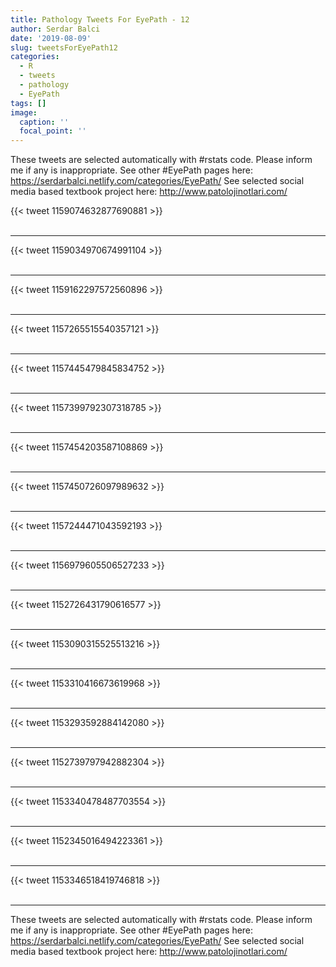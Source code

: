 ```yaml
---
title: Pathology Tweets For EyePath - 12
author: Serdar Balci
date: '2019-08-09'
slug: tweetsForEyePath12
categories:
  - R
  - tweets
  - pathology
  - EyePath
tags: []
image:
  caption: ''
  focal_point: ''
---
```



These tweets are selected automatically with #rstats code. Please inform me if any is inappropriate.
See other #EyePath pages here: https://serdarbalci.netlify.com/categories/EyePath/ 
See selected social media based textbook project here: http://www.patolojinotlari.com/

{{< tweet 1159074632877690881 >}}
<br>
<br>
<hr>
{{< tweet 1159034970674991104 >}}
<br>
<br>
<hr>
{{< tweet 1159162297572560896 >}}
<br>
<br>
<hr>
{{< tweet 1157265515540357121 >}}
<br>
<br>
<hr>
{{< tweet 1157445479845834752 >}}
<br>
<br>
<hr>
{{< tweet 1157399792307318785 >}}
<br>
<br>
<hr>
{{< tweet 1157454203587108869 >}}
<br>
<br>
<hr>
{{< tweet 1157450726097989632 >}}
<br>
<br>
<hr>
{{< tweet 1157244471043592193 >}}
<br>
<br>
<hr>
{{< tweet 1156979605506527233 >}}
<br>
<br>
<hr>
{{< tweet 1152726431790616577 >}}
<br>
<br>
<hr>
{{< tweet 1153090315525513216 >}}
<br>
<br>
<hr>
{{< tweet 1153310416673619968 >}}
<br>
<br>
<hr>
{{< tweet 1153293592884142080 >}}
<br>
<br>
<hr>
{{< tweet 1152739797942882304 >}}
<br>
<br>
<hr>
{{< tweet 1153340478487703554 >}}
<br>
<br>
<hr>
{{< tweet 1152345016494223361 >}}
<br>
<br>
<hr>
{{< tweet 1153346518419746818 >}}
<br>
<br>
<hr>


These tweets are selected automatically with #rstats code. Please inform me if any is inappropriate.
See other #EyePath pages here: https://serdarbalci.netlify.com/categories/EyePath/ 
See selected social media based textbook project here: http://www.patolojinotlari.com/
